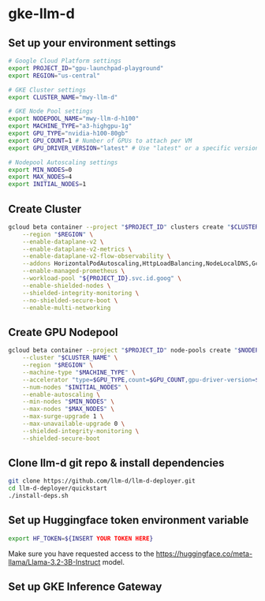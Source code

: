 # gke-llm-d
## Set up your environment settings
```bash
# Google Cloud Platform settings
export PROJECT_ID="gpu-launchpad-playground"
export REGION="us-central"

# GKE Cluster settings
export CLUSTER_NAME="mwy-llm-d"

# GKE Node Pool settings
export NODEPOOL_NAME="mwy-llm-d-h100"
export MACHINE_TYPE="a3-highgpu-1g"
export GPU_TYPE="nvidia-h100-80gb"
export GPU_COUNT=1 # Number of GPUs to attach per VM
export GPU_DRIVER_VERSION="latest" # Use "latest" or a specific version

# Nodepool Autoscaling settings
export MIN_NODES=0
export MAX_NODES=4
export INITIAL_NODES=1
```

## Create Cluster
```bash
gcloud beta container --project "$PROJECT_ID" clusters create "$CLUSTER_NAME" \
    --region "$REGION" \
    --enable-dataplane-v2 \
    --enable-dataplane-v2-metrics \
    --enable-dataplane-v2-flow-observability \
    --addons HorizontalPodAutoscaling,HttpLoadBalancing,NodeLocalDNS,GcePersistentDiskCsiDriver,GcsFuseCsiDriver \
    --enable-managed-prometheus \
    --workload-pool "${PROJECT_ID}.svc.id.goog" \
    --enable-shielded-nodes \
    --shielded-integrity-monitoring \
    --no-shielded-secure-boot \
    --enable-multi-networking
```
## Create GPU Nodepool
```bash
gcloud beta container --project "$PROJECT_ID" node-pools create "$NODEPOOL_NAME" \
    --cluster "$CLUSTER_NAME" \
    --region "$REGION" \
    --machine-type "$MACHINE_TYPE" \
    --accelerator "type=$GPU_TYPE,count=$GPU_COUNT,gpu-driver-version=$GPU_DRIVER_VERSION" \
    --num-nodes "$INITIAL_NODES" \
    --enable-autoscaling \
    --min-nodes "$MIN_NODES" \
    --max-nodes "$MAX_NODES" \
    --max-surge-upgrade 1 \
    --max-unavailable-upgrade 0 \
    --shielded-integrity-monitoring \
    --shielded-secure-boot
```

## Clone llm-d git repo & install dependencies
```bash
git clone https://github.com/llm-d/llm-d-deployer.git
cd llm-d-deployer/quickstart
./install-deps.sh
```

## Set up Huggingface token environment variable
```bash
export HF_TOKEN=${INSERT YOUR TOKEN HERE}
```

Make sure you have requested access to the https://huggingface.co/meta-llama/Llama-3.2-3B-Instruct model.

## Set up GKE Inference Gateway
